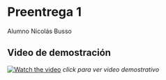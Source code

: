 # Preentrega 1

Alumno Nicolás Busso

## Video de demostración

[![Watch the video](https://img.youtube.com/vi/FAQfaDiglBc/maxresdefault.jpg)](https://youtu.be/FAQfaDiglBc)
_click para ver video demostrativo_
